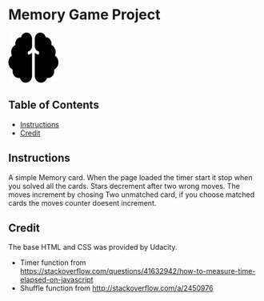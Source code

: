 


# Memory Game Project

<img src="img/brain-solid.svg" height="100px" width="100px"/>

## Table of Contents
* [Instructions](#instructions)
* [Credit](#credit)

## Instructions
A simple Memory card. When the page loaded the timer start it stop when you solved all the cards. Stars decrement after two wrong moves. The moves increment by chosing Two unmatched card, if you choose matched cards the moves counter doesent increment. 


## Credit 
The base HTML and CSS  was provided by Udacity. 
- Timer function from https://stackoverflow.com/questions/41632942/how-to-measure-time-elapsed-on-javascript
- Shuffle function from http://stackoverflow.com/a/2450976
